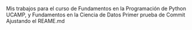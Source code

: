 Mis trabajos para el curso de Fundamentos en la Programación de Python UCAMP, y Fundamentos en la Ciencia de Datos
Primer prueba de Commit
Ajustando el REAME.md